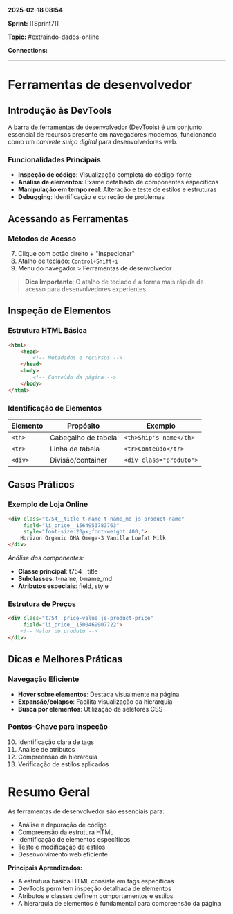
**2025-02-18 08:54**

**Sprint:** [[Sprint7]]

**Topic:** #extraindo-dados-online 

**Connections:** 

---
# **Ferramentas de desenvolvedor**

## Introdução às DevTools
A barra de ferramentas de desenvolvedor (DevTools) é um conjunto essencial de recursos presente em navegadores modernos, funcionando como um *canivete suíço digital* para desenvolvedores web.
### Funcionalidades Principais
- **Inspeção de código**: Visualização completa do código-fonte
- **Análise de elementos**: Exame detalhado de componentes específicos
- **Manipulação em tempo real**: Alteração e teste de estilos e estruturas
- **Debugging**: Identificação e correção de problemas

## Acessando as Ferramentas

### Métodos de Acesso
7. Clique com botão direito + "Inspecionar"
8. Atalho de teclado: `Control+Shift+i`
9. Menu do navegador > Ferramentas de desenvolvedor

> **Dica Importante**: O atalho de teclado é a forma mais rápida de acesso para desenvolvedores experientes.

## Inspeção de Elementos

### Estrutura HTML Básica
```html
<html>
    <head>
        <!-- Metadados e recursos -->
    </head>
    <body>
        <!-- Conteúdo da página -->
    </body>
</html>
```

### Identificação de Elementos
| Elemento | Propósito | Exemplo |
|----------|-----------|----------|
| `<th>` | Cabeçalho de tabela | `<th>Ship's name</th>` |
| `<tr>` | Linha de tabela | `<tr>Conteúdo</tr>` |
| `<div>` | Divisão/container | `<div class="produto">` |

## Casos Práticos

### Exemplo de Loja Online
```html
<div class="t754__title t-name t-name_md js-product-name" 
     field="li_price__1564953783763" 
     style="font-size:20px;font-weight:400;">
    Horizon Organic DHA Omega-3 Vanilla Lowfat Milk
</div>
```

*Análise dos componentes:*
- **Classe principal**: t754__title
- **Subclasses**: t-name, t-name_md
- **Atributos especiais**: field, style

### Estrutura de Preços
```html
<div class="t754__price-value js-product-price" 
     field="li_price__1500469907722">
    <!-- Valor do produto -->
</div>
```

## Dicas e Melhores Práticas

### Navegação Eficiente
- **Hover sobre elementos**: Destaca visualmente na página
- **Expansão/colapso**: Facilita visualização da hierarquia
- **Busca por elementos**: Utilização de seletores CSS

### Pontos-Chave para Inspeção
10. Identificação clara de tags
11. Análise de atributos
12. Compreensão da hierarquia
13. Verificação de estilos aplicados

# Resumo Geral

As ferramentas de desenvolvedor são essenciais para:
- Análise e depuração de código
- Compreensão da estrutura HTML
- Identificação de elementos específicos
- Teste e modificação de estilos
- Desenvolvimento web eficiente

**Principais Aprendizados:**
- A estrutura básica HTML consiste em tags específicas
- DevTools permitem inspeção detalhada de elementos
- Atributos e classes definem comportamentos e estilos
- A hierarquia de elementos é fundamental para compreensão da página









